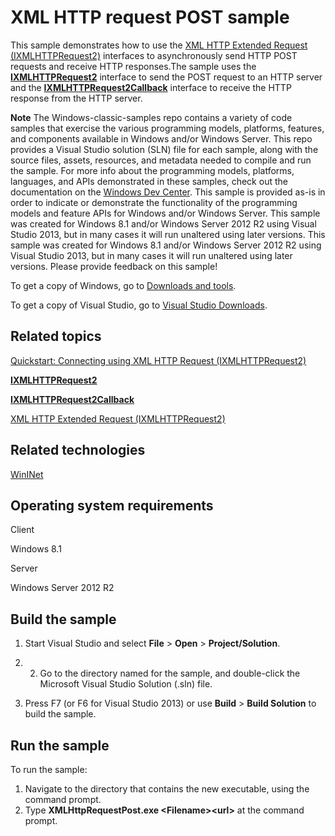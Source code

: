 XML HTTP request POST sample
============================

This sample demonstrates how to use the [XML HTTP Extended Request (IXMLHTTPRequest2)](http://msdn.microsoft.com/en-us/library/windows/desktop/hh831163) interfaces to asynchronously send HTTP POST requests and receive HTTP responses.The sample uses the [**IXMLHTTPRequest2**](http://msdn.microsoft.com/en-us/library/windows/desktop/hh831151) interface to send the POST request to an HTTP server and the [**IXMLHTTPRequest2Callback**](http://msdn.microsoft.com/en-us/library/windows/desktop/hh831152) interface to receive the HTTP response from the HTTP server.

**Note**  The Windows-classic-samples repo contains a variety of code samples that exercise the various programming models, platforms, features, and components available in Windows and/or Windows Server. This repo provides a Visual Studio solution (SLN) file for each sample, along with the source files, assets, resources, and metadata needed to compile and run the sample. For more info about the programming models, platforms, languages, and APIs demonstrated in these samples, check out the documentation on the [Windows Dev Center](https://dev.windows.com). This sample is provided as-is in order to indicate or demonstrate the functionality of the programming models and feature APIs for Windows and/or Windows Server. This sample was created for Windows 8.1 and/or Windows Server 2012 R2 using Visual Studio 2013, but in many cases it will run unaltered using later versions. This sample was created for Windows 8.1 and/or Windows Server 2012 R2 using Visual Studio 2013, but in many cases it will run unaltered using later versions. Please provide feedback on this sample!

To get a copy of Windows, go to [Downloads and tools](http://go.microsoft.com/fwlink/p/?linkid=301696).

To get a copy of Visual Studio, go to [Visual Studio Downloads](http://go.microsoft.com/fwlink/p/?linkid=301697).

Related topics
--------------

[Quickstart: Connecting using XML HTTP Request (IXMLHTTPRequest2)](http://msdn.microsoft.com/en-us/library/windows/desktop/hh770550)

[**IXMLHTTPRequest2**](http://msdn.microsoft.com/en-us/library/windows/desktop/hh831151)

[**IXMLHTTPRequest2Callback**](http://msdn.microsoft.com/en-us/library/windows/desktop/hh831152)

[XML HTTP Extended Request (IXMLHTTPRequest2)](http://msdn.microsoft.com/en-us/library/windows/desktop/hh831163)

Related technologies
--------------------

[WinINet](http://msdn.microsoft.com/en-us/library/windows/desktop/aa385331)

Operating system requirements
-----------------------------

Client

Windows 8.1

Server

Windows Server 2012 R2

Build the sample
----------------

1.  Start Visual Studio and select **File** \> **Open** \> **Project/Solution**.

2.  2. Go to the directory named for the sample, and double-click the Microsoft Visual Studio Solution (.sln) file.

3.  Press F7 (or F6 for Visual Studio 2013) or use **Build** \> **Build Solution** to build the sample.

Run the sample
--------------

To run the sample:

1.  Navigate to the directory that contains the new executable, using the command prompt.
2.  Type **XMLHttpRequestPost.exe \<Filename\>\<url\>** at the command prompt.

